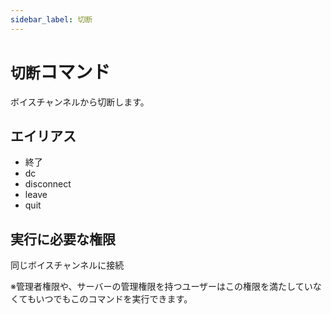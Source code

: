 ```yaml
---
sidebar_label: 切断
---
```

# `切断`コマンド
ボイスチャンネルから切断します。

## エイリアス
- 終了
- dc
- disconnect
- leave
- quit




## 実行に必要な権限
同じボイスチャンネルに接続

※管理者権限や、サーバーの管理権限を持つユーザーはこの権限を満たしていなくてもいつでもこのコマンドを実行できます。
  
